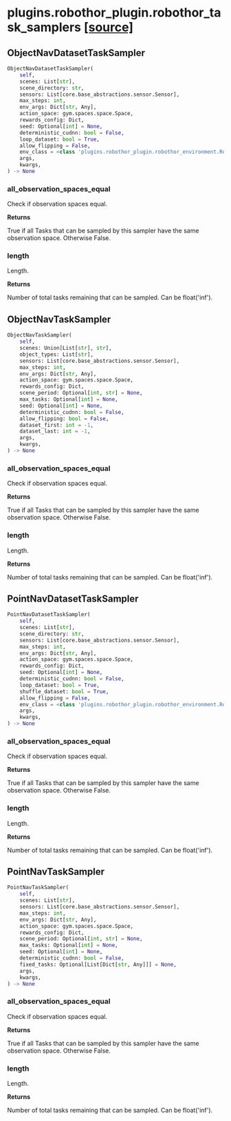 # plugins.robothor_plugin.robothor_task_samplers [[source]](https://github.com/allenai/embodied-rl/tree/master/plugins/robothor_plugin/robothor_task_samplers.py)

## ObjectNavDatasetTaskSampler
```python
ObjectNavDatasetTaskSampler(
    self,
    scenes: List[str],
    scene_directory: str,
    sensors: List[core.base_abstractions.sensor.Sensor],
    max_steps: int,
    env_args: Dict[str, Any],
    action_space: gym.spaces.space.Space,
    rewards_config: Dict,
    seed: Optional[int] = None,
    deterministic_cudnn: bool = False,
    loop_dataset: bool = True,
    allow_flipping = False,
    env_class = <class 'plugins.robothor_plugin.robothor_environment.RoboThorEnvironment'>,
    args,
    kwargs,
) -> None
```

### all_observation_spaces_equal
Check if observation spaces equal.

__Returns__


True if all Tasks that can be sampled by this sampler have the
    same observation space. Otherwise False.

### length
Length.

__Returns__


Number of total tasks remaining that can be sampled. Can be float('inf').

## ObjectNavTaskSampler
```python
ObjectNavTaskSampler(
    self,
    scenes: Union[List[str], str],
    object_types: List[str],
    sensors: List[core.base_abstractions.sensor.Sensor],
    max_steps: int,
    env_args: Dict[str, Any],
    action_space: gym.spaces.space.Space,
    rewards_config: Dict,
    scene_period: Optional[int, str] = None,
    max_tasks: Optional[int] = None,
    seed: Optional[int] = None,
    deterministic_cudnn: bool = False,
    allow_flipping: bool = False,
    dataset_first: int = -1,
    dataset_last: int = -1,
    args,
    kwargs,
) -> None
```

### all_observation_spaces_equal
Check if observation spaces equal.

__Returns__


True if all Tasks that can be sampled by this sampler have the
same observation space. Otherwise False.

### length
Length.

__Returns__


Number of total tasks remaining that can be sampled. Can be float('inf').

## PointNavDatasetTaskSampler
```python
PointNavDatasetTaskSampler(
    self,
    scenes: List[str],
    scene_directory: str,
    sensors: List[core.base_abstractions.sensor.Sensor],
    max_steps: int,
    env_args: Dict[str, Any],
    action_space: gym.spaces.space.Space,
    rewards_config: Dict,
    seed: Optional[int] = None,
    deterministic_cudnn: bool = False,
    loop_dataset: bool = True,
    shuffle_dataset: bool = True,
    allow_flipping = False,
    env_class = <class 'plugins.robothor_plugin.robothor_environment.RoboThorEnvironment'>,
    args,
    kwargs,
) -> None
```

### all_observation_spaces_equal
Check if observation spaces equal.

__Returns__


True if all Tasks that can be sampled by this sampler have the
    same observation space. Otherwise False.

### length
Length.

__Returns__


Number of total tasks remaining that can be sampled.
Can be float('inf').

## PointNavTaskSampler
```python
PointNavTaskSampler(
    self,
    scenes: List[str],
    sensors: List[core.base_abstractions.sensor.Sensor],
    max_steps: int,
    env_args: Dict[str, Any],
    action_space: gym.spaces.space.Space,
    rewards_config: Dict,
    scene_period: Optional[int, str] = None,
    max_tasks: Optional[int] = None,
    seed: Optional[int] = None,
    deterministic_cudnn: bool = False,
    fixed_tasks: Optional[List[Dict[str, Any]]] = None,
    args,
    kwargs,
) -> None
```

### all_observation_spaces_equal
Check if observation spaces equal.

__Returns__


True if all Tasks that can be sampled by this sampler
have the     same observation space. Otherwise False.

### length
Length.

__Returns__


Number of total tasks remaining that can be sampled.
Can be float('inf').

